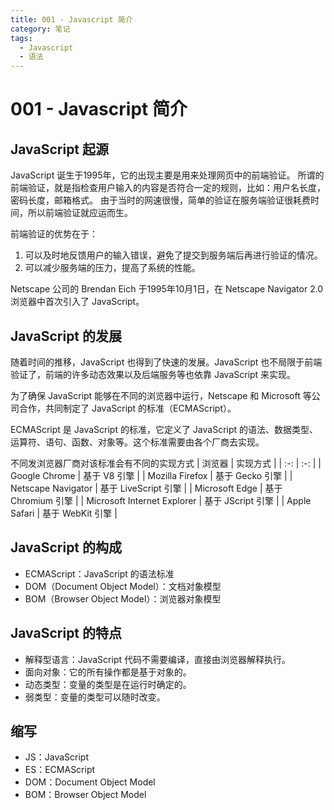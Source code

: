 ```yaml
---
title: 001 - Javascript 简介
category: 笔记
tags:
  - Javascript
  - 语法
---
```

# 001 - Javascript 简介

## JavaScript 起源
JavaScript 诞生于1995年，它的出现主要是用来处理网页中的前端验证。
所谓的前端验证，就是指检查用户输入的内容是否符合一定的规则，比如：用户名长度，密码长度，邮箱格式。
由于当时的网速很慢，简单的验证在服务端验证很耗费时间，所以前端验证就应运而生。

前端验证的优势在于：
1. 可以及时地反馈用户的输入错误，避免了提交到服务端后再进行验证的情况。
2. 可以减少服务端的压力，提高了系统的性能。

Netscape 公司的 Brendan Eich 于1995年10月1日，在 Netscape Navigator 2.0 浏览器中首次引入了 JavaScript。

## JavaScript 的发展
随着时间的推移，JavaScript 也得到了快速的发展。JavaScript 也不局限于前端验证了，前端的许多动态效果以及后端服务等也依靠 JavaScript 来实现。

为了确保 JavaScript 能够在不同的浏览器中运行，Netscape 和 Microsoft 等公司合作，共同制定了 JavaScript 的标准（ECMAScript）。

ECMAScript 是 JavaScript 的标准，它定义了 JavaScript 的语法、数据类型、运算符、语句、函数、对象等。这个标准需要由各个厂商去实现。

不同发浏览器厂商对该标准会有不同的实现方式
| 浏览器 | 实现方式 |
| :-: | :-: |
| Google Chrome | 基于 V8 引擎 |
| Mozilla Firefox | 基于 Gecko 引擎 |
| Netscape Navigator | 基于 LiveScript 引擎 |
| Microsoft Edge | 基于 Chromium 引擎 |
| Microsoft Internet Explorer | 基于 JScript 引擎 |
| Apple Safari | 基于 WebKit 引擎 |

## JavaScript 的构成
- ECMAScript：JavaScript 的语法标准
- DOM（Document Object Model）：文档对象模型
- BOM（Browser Object Model）：浏览器对象模型

## JavaScript 的特点
- 解释型语言：JavaScript 代码不需要编译，直接由浏览器解释执行。
- 面向对象：它的所有操作都是基于对象的。
- 动态类型：变量的类型是在运行时确定的。
- 弱类型：变量的类型可以随时改变。

## 缩写
- JS：JavaScript
- ES：ECMAScript
- DOM：Document Object Model
- BOM：Browser Object Model